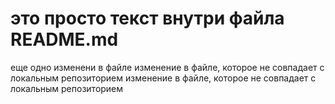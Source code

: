 # это просто текст внутри файла README.md

еще одно изменени в файле
изменение в файле, которое не совпадает с локальным репозиторием
изменение в файле, которое не совпадает с локальным репозиторием

